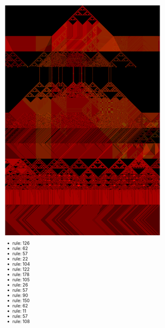 ![photo](./output.png) 
 * rule: 126
* rule: 62
* rule: 57
* rule: 22
* rule: 104
* rule: 122
* rule: 178
* rule: 105
* rule: 26
* rule: 57
* rule: 90
* rule: 150
* rule: 62
* rule: 11
* rule: 57
* rule: 108
